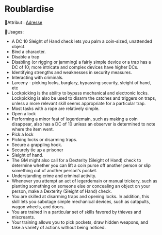 # Roublardise

🚧Attribut : [Adresse](/docs/attributs/adresse.md)

🚧Usages:

- A DC 10 Sleight of Hand check lets you palm a coin-sized, unattended object.
- Bind a character.
- Disable a trap
- Disabling (or rigging or jamming) a fairly simple device or a trap has a DC of 10; more intricate and complex devices have higher DCs.
- Identifying strengths and weaknesses in security measures.
- Interacting with criminals.
- Larceny - picking locks, burglary, bypassing security, sleight of hand, etc
- Lockpicking is the ability to bypass mechanical and electronic locks. Lockpicking is also be used to disarm the catches and triggers on traps, unless a more relevant skill seems appropriate for a particular trap.
- Most tasks with a rope are relatively simple.
- Open a lock
- Performing a minor feat of legerdemain, such as making a coin disappear, also has a DC of 10 unless an observer is determined to note where the item went.
- Pick a lock
- Picking locks or disarming traps.
- Secure a grappling hook.
- Securely tie up a prisoner
- Sleight of hand.
- The GM might also call for a Dexterity (Sleight of Hand) check to determine whether you can lift a coin purse off another person or slip something out of another person's pocket.
- Understanding crime and criminal activity.
- Whenever you attempt an act of legerdemain or manual trickery, such as planting something on someone else or concealing an object on your person, make a Dexterity (Sleight of Hand) check.
- You are skilled at disarming traps and opening locks. In addition, this skill lets you sabotage simple mechanical devices, such as catapults, wagon wheels, and doors.
- You are trained in a particular set of skills favored by thieves and miscreants.
- Your training allows you to pick pockets, draw hidden weapons, and take a variety of actions without being noticed.
